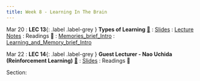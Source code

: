 ```yaml
---
title: Week 8 - Learning In The Brain
---
```


Mar 20
: **LEC 13**{: .label .label-grey } **Types of Learning** [🎥](https://harvard.hosted.panopto.com/Panopto/Pages/Viewer.aspx?id=344936a4-e427-4429-98f7-afa101061892)
    : [Slides](https://canvas.harvard.edu/files/17130013/download?download_frd=1)
: [Lecture Notes](https://canvas.harvard.edu/files/17264985/download?download_frd=1)
: Readings 📖
: [Memories_brief_Intro](https://canvas.harvard.edu/files/17129806/download?download_frd=1)
: [Learning_and_Memory_brief_Intro](https://canvas.harvard.edu/files/17129807/download?download_frd=1)

Mar 22
: **LEC 14**{: .label .label-grey } **Guest Lecturer - Nao Uchida (Reinforcement Learning)** [🎥](https://harvard.hosted.panopto.com/Panopto/Pages/Viewer.aspx?id=edc186b7-69aa-452d-a5c7-afa1010618b3)
    : [Slides](https://canvas.harvard.edu/files/17219953/download?download_frd=1)
: Readings 📖

Section:
